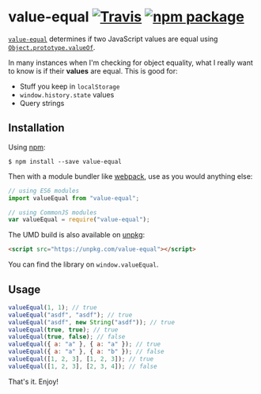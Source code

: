# value-equal [![Travis][build-badge]][build] [![npm package][npm-badge]][npm]

[build-badge]: https://img.shields.io/travis/mjackson/value-equal/master.svg?style=flat-square
[build]: https://travis-ci.org/mjackson/value-equal
[npm-badge]: https://img.shields.io/npm/v/value-equal.svg?style=flat-square
[npm]: https://www.npmjs.org/package/value-equal

[`value-equal`](https://www.npmjs.com/package/value-equal) determines if two JavaScript values are equal using [`Object.prototype.valueOf`](https://developer.mozilla.org/en-US/docs/Web/JavaScript/Reference/Global_Objects/Object/valueOf).

In many instances when I'm checking for object equality, what I really want to know is if their **values** are equal. This is good for:

- Stuff you keep in `localStorage`
- `window.history.state` values
- Query strings

## Installation

Using [npm](https://www.npmjs.com/):

    $ npm install --save value-equal

Then with a module bundler like [webpack](https://webpack.github.io/), use as you would anything else:

```js
// using ES6 modules
import valueEqual from "value-equal";

// using CommonJS modules
var valueEqual = require("value-equal");
```

The UMD build is also available on [unpkg](https://unpkg.com):

```html
<script src="https://unpkg.com/value-equal"></script>
```

You can find the library on `window.valueEqual`.

## Usage

```js
valueEqual(1, 1); // true
valueEqual("asdf", "asdf"); // true
valueEqual("asdf", new String("asdf")); // true
valueEqual(true, true); // true
valueEqual(true, false); // false
valueEqual({ a: "a" }, { a: "a" }); // true
valueEqual({ a: "a" }, { a: "b" }); // false
valueEqual([1, 2, 3], [1, 2, 3]); // true
valueEqual([1, 2, 3], [2, 3, 4]); // false
```

That's it. Enjoy!
